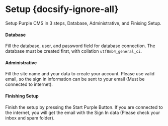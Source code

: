 # Setup {docsify-ignore-all}

Setup Purple CMS in 3 steps, Database, Administrative, and Finising Setup.

#### Database

Fill the database, user, and password field for database connection. The database must be created first, with collation <code>utf8mb4_general_ci</code>.

#### Administrative

Fill the site name and your data to create your account. Please use valid email, so the sign in information can be sent to your email (Must be connected to internet).

#### Finishing Setup

Finish the setup by pressing the Start Purple Button. If you are connected to the internet, you will get the email with the Sign In data (Please check your inbox and spam folder). 